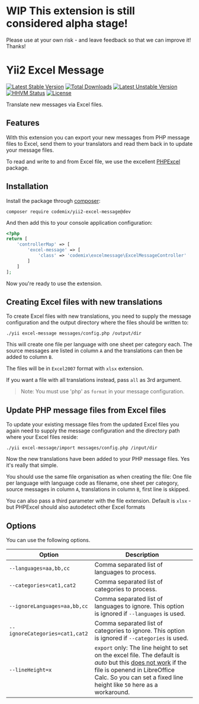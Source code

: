 # WIP This extension is still considered alpha stage!

Please use at your own risk - and leave feedback so that we can improve it! Thanks!

Yii2 Excel Message
==================

[![Latest Stable Version](https://poser.pugx.org/codemix/yii2-excel-message/v/stable.svg)](https://packagist.org/packages/codemix/yii2-excel-message)
[![Total Downloads](https://poser.pugx.org/codemix/yii2-excel-message/downloads)](https://packagist.org/packages/codemix/yii2-excel-message)
[![Latest Unstable Version](https://poser.pugx.org/codemix/yii2-excel-message/v/unstable.svg)](https://packagist.org/packages/codemix/yii2-excel-message)
[![HHVM Status](http://hhvm.h4cc.de/badge/yiisoft/yii2-dev.png)](http://hhvm.h4cc.de/package/codemix/yii2-excel-message)
[![License](https://poser.pugx.org/codemix/yii2-excel-message/license.svg)](https://packagist.org/packages/codemix/yii2-excel-message)


Translate new messages via Excel files.


## Features

With this extension you can export your new messages from PHP message files to
Excel, send them to your translators and read them back in to update your
message files.

To read and write to and from Excel file, we use the excellent
[PHPExcel](https://github.com/PHPOffice/PHPExcel) package.


## Installation

Install the package through [composer](http://getcomposer.org):

    composer require codemix/yii2-excel-message@dev

And then add this to your console application configuration:

```php
<?php
return [
    'controllerMap' => [
        'excel-message' => [
            'class' => 'codemix\excelmessage\ExcelMessageController'
        ]
    ]
];
```

Now you're ready to use the extension.


## Creating Excel files with new translations

To create Excel files with new  translations, you need to supply the message
configuration and the output directory where the files should be written to:

```
./yii excel-message messages/config.php /output/dir
```

This will create one file per language with one sheet per category each. The
source messages are listed in column `A` and the translations can then be added
to column `B`.

The files will be in `Excel2007` format with `xlsx` extension.

If you want a file with all translations instead, pass `all` as 3rd argument.

> Note: You must use 'php' as `format` in your message configuration.

## Update PHP message files from Excel files

To update your existing message files from the updated Excel files you
again need to supply the message configuration and the directory path
where your Excel files reside:

```
./yii excel-message/import messages/config.php /input/dir
```

Now the new translations have been added to your PHP message files. Yes it's
really that simple.

You should use the same file organisation as when creating the file: One file
per language with language code as filename, one sheet per category, source
messages in column `A`, translations in column `B`, first line is skipped.

You can also pass a third parameter with the file extension. Default is `xlsx` -
but PHPExcel should also autodetect other Excel formats 

## Options

You can use the following options.

Option  | Description
------- | -----------
`--languages=aa,bb,cc` | Comma separated list of languages to process.
`--categories=cat1,cat2` | Comma separated list of categories to process.
`--ignoreLanguages=aa,bb,cc` | Comma separated list of languages to ignore. This option is ignored if `--languages` is used.
`--ignoreCategories=cat1,cat2` | Comma separated list of categories to ignore. This option is ignored if `--categories` is used.
`--lineHeight=x` | `export` only: The line height to set on the excel file. The default is *auto* but this [does not work](https://github.com/PHPOffice/PHPExcel/issues/588) if the file is openend in LibreOffice Calc. So you can set a fixed line height like `50` here as a workaround.

